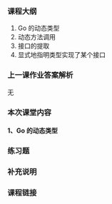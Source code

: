### 课程大纲

1. Go 的动态类型
2. 动态方法调用
3. 接口的提取
4. 显式地指明类型实现了某个接口

### 上一课作业答案解析

无

### 本次课堂内容

#### 1、Go 的动态类型

### 练习题

### 补充说明

### 课程链接